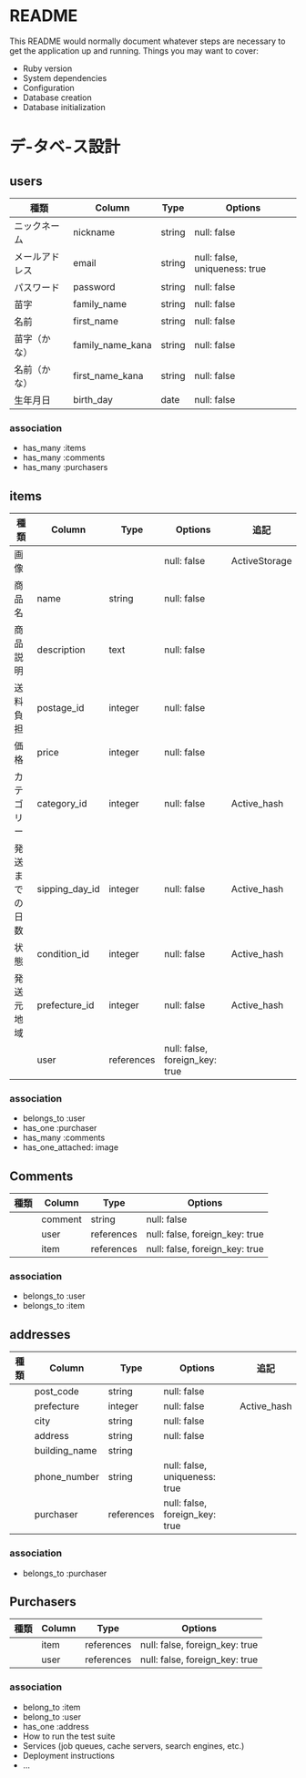# README
This README would normally document whatever steps are necessary to get the
application up and running.
Things you may want to cover:
* Ruby version
* System dependencies
* Configuration
* Database creation
* Database initialization
# デ-タベ-ス設計
## users
|種類        | Column     | Type       | Options      |
|-----------|------------|-------------|--------------|
|ニックネーム| nickname   | string      | null: false  |
|メールアドレス| email  | string  | null: false, uniqueness: true       |
|パスワード| password  | string  | null: false |
|苗字| family_name    | string     | null: false           |
|名前| first_name       | string       | null: false       |
|苗字（かな）| family_name_kana    | string     | null: false      |
|名前（かな）| first_name_kana | string   | null: false    |
|生年月日| birth_day   | date     | null: false     |
### association
* has_many :items
* has_many :comments
* has_many :purchasers
## items
|種類        | Column     | Type       | Options      |追記           |
|-----------|------------|-------------|--------------|--------------|
|画像|    |  | null: false  | ActiveStorage |
|商品名| name | string  | null: false ||
|商品説明| description  | text | null: false ||
|送料負担| postage_id | integer | null: false ||
|価格| price | integer | null: false||
|カテゴリー| category_id   | integer | null: false |Active_hash|
|発送までの日数| sipping_day_id | integer | null: false |Active_hash|
|状態| condition_id  | integer | null: false |Active_hash|
|発送元地域| prefecture_id | integer | null: false |Active_hash|
|| user | references | null: false, foreign_key: true ||
### association
* belongs_to :user
* has_one :purchaser
* has_many :comments
* has_one_attached: image
## Comments
|種類        | Column     | Type       | Options      |
|-----------|------------|-------------|--------------|
|| comment   | string      | null: false  |
|| user | references | null: false, foreign_key: true  |
|| item | references | null: false, foreign_key: true  |
### association
* belongs_to :user
* belongs_to :item
## addresses
|種類| Column     | Type       | Options      |追記          |
|-----------|------------|-------------|--------------|-------------|
|| post_code   | string      | null: false  ||
|| prefecture | integer  | null: false |Active_hash|
|| city  | string | null: false   ||
|| address    | string     | null: false     ||
|| building_name   | string   |        ||
|| phone_number  | string  | null: false, uniqueness: true ||
|| purchaser | references | null: false, foreign_key: true ||
### association
* belongs_to :purchaser
## Purchasers
|種類        | Column     | Type       | Options      |
|-----------|------------|-------------|--------------|
|| item   | references  | null: false, foreign_key: true  |
|| user  | references | null: false, foreign_key: true  |
### association
* belong_to :item
* belong_to :user
* has_one :address
* How to run the test suite
* Services (job queues, cache servers, search engines, etc.)
* Deployment instructions
* ...